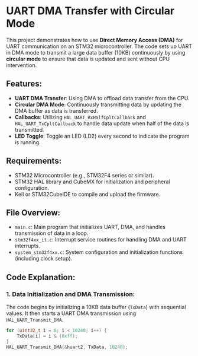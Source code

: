 # UART DMA Transfer with Circular Mode

This project demonstrates how to use **Direct Memory Access (DMA)** for UART communication on an STM32 microcontroller. The code sets up UART in DMA mode to transmit a large data buffer (10KB) continuously by using **circular mode** to ensure that data is updated and sent without CPU intervention.

## Features:
- **UART DMA Transfer**: Using DMA to offload data transfer from the CPU.
- **Circular DMA Mode**: Continuously transmitting data by updating the DMA buffer as data is transferred.
- **Callbacks**: Utilizing `HAL_UART_RxHalfCpltCallback` and `HAL_UART_TxCpltCallback` to handle data update when half of the data is transmitted.
- **LED Toggle**: Toggle an LED (LD2) every second to indicate the program is running.

## Requirements:
- STM32 Microcontroller (e.g., STM32F4 series or similar).
- STM32 HAL library and CubeMX for initialization and peripheral configuration.
- Keil or STM32CubeIDE to compile and upload the firmware.

## File Overview:
- `main.c`: Main program that initializes UART, DMA, and handles transmission of data in a loop.
- `stm32f4xx_it.c`: Interrupt service routines for handling DMA and UART interrupts.
- `system_stm32f4xx.c`: System configuration and initialization functions (including clock setup).

## Code Explanation:

### 1. **Data Initialization and DMA Transmission:**

The code begins by initializing a 10KB data buffer (`TxData`) with sequential values. It then starts a UART DMA transmission using `HAL_UART_Transmit_DMA`.

```c
for (uint32_t i = 0; i < 10240; i++) {
    TxData[i] = i & (0xff);
}
HAL_UART_Transmit_DMA(&huart2, TxData, 10240);
